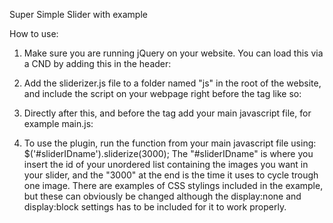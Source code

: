 Super Simple Slider with example

How to use:
1. Make sure you are running jQuery on your website. You can load this via a CND by adding this in the header:

<script src="https://code.jquery.com/jquery-3.4.1.min.js" integrity="sha256-CSXorXvZcTkaix6Yvo6HppcZGetbYMGWSFlBw8HfCJo=" crossorigin="anonymous"></script>

2. Add the sliderizer.js file to a folder named "js" in the root of the website, and include the script on your webpage right before the </body> tag like so:

<script type="text/javascript" src="js/sliderize.js"></script>

3. Directly after this, and before the </body> tag add your main javascript file, for example main.js:

<script type="text/javascript" src="js/main.js"></script>

4. To use the plugin, run the function from your main javascript file using: $('#sliderIDname').sliderize(3000);
The "#sliderIDname" is where you insert the id of your unordered list containing the images you want in your slider, and the "3000" at the end is the time it uses to cycle trough one image. There are examples of CSS stylings included in the example, but these can obviously be changed although the display:none and display:block settings has to be included for it to work properly.

